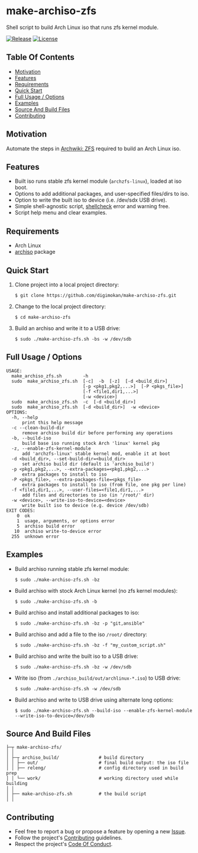# make-archiso-zfs

Shell script to build Arch Linux iso that runs zfs kernel module.

[![Release](https://img.shields.io/github/release/digimokan/make-archiso-zfs.svg?label=release)](https://github.com/digimokan/make-archiso-zfs/releases/latest "Latest Release Notes")
[![License](https://img.shields.io/badge/license-MIT-blue.svg?label=license)](LICENSE.txt "Project License")

## Table Of Contents

* [Motivation](#motivation)
* [Features](#features)
* [Requirements](#requirements)
* [Quick Start](#quick-start)
* [Full Usage / Options](#full-usage--options)
* [Examples](#examples)
* [Source And Build Files](#source-and-build-files)
* [Contributing](#contributing)

## Motivation

Automate the steps in [Archwiki: ZFS](https://wiki.archlinux.org/index.php/ZFS#Embed_the_archzfs_packages_into_an_archiso)
required to build an Arch Linux iso.

## Features

* Built iso runs stable zfs kernel module (`archzfs-linux`), loaded at iso boot.
* Options to add additional packages, and user-specified files/dirs to iso.
* Option to write the built iso to device (i.e. /dev/sdx USB drive).
* Simple shell-agnostic script, [shellcheck](https://github.com/koalaman/shellcheck)
  error and warning free.
* Script help menu and clear examples.

## Requirements

* Arch Linux
* [archiso](https://www.archlinux.org/packages/?name=archiso) package

## Quick Start

1. Clone project into a local project directory:

   ```shell
   $ git clone https://github.com/digimokan/make-archiso-zfs.git
   ```

2. Change to the local project directory:

   ```shell
   $ cd make-archiso-zfs
   ```

3. Build an archiso and write it to a USB drive:

   ```shell
   $ sudo ./make-archiso-zfs.sh -bs -w /dev/sdb
   ```

## Full Usage / Options

```
USAGE:
  make_archiso_zfs.sh        -h
  sudo  make_archiso_zfs.sh  [-c]  -b  [-z]  [-d <build_dir>]
                             [-p <pkg1,pkg2,...>]  [-P <pkgs_file>]
                             [-f <file1,dir1,...>]
                             [-w <device>]
  sudo  make_archiso_zfs.sh  -c  [-d <build_dir>]
  sudo  make_archiso_zfs.sh  [-d <build_dir>]  -w <device>
OPTIONS:
  -h, --help
      print this help message
  -c --clean-build-dir
      remove archiso build dir before performing any operations
  -b, --build-iso
      build base iso running stock Arch 'linux' kernel pkg
  -z, --enable-zfs-kernel-module
      add 'archzfs-linux' stable kernel mod, enable it at boot
  -d <build_dir>, --set-build-dir=<build_dir>
      set archiso build dir (default is 'archiso_build')
  -p <pkg1,pkg2,...>, --extra-packages=<pkg1,pkg2,...>
      extra packages to install to iso
  -P <pkgs_file>, --extra-packages-file=<pkgs_file>
      extra packages to install to iso (from file, one pkg per line)
  -f <file1,dir1,...>, --user-files=<file1,dir1,...>
      add files and directories to iso (in '/root/' dir)
  -w <device>, --write-iso-to-device=<device>
      write built iso to device (e.g. device /dev/sdb)
EXIT CODES:
    0  ok
    1  usage, arguments, or options error
    5  archiso build error
   10  archiso write-to-device error
  255  unknown error
```

## Examples

* Build archiso running stable zfs kernel module:

   ```shell
   $ sudo ./make-archiso-zfs.sh -bz
   ```

* Build archiso with stock Arch Linux kernel (no zfs kernel modules):

   ```shell
   $ sudo ./make-archiso-zfs.sh -b
   ```

* Build archiso and install additional packages to iso:

   ```shell
   $ sudo ./make-archiso-zfs.sh -bz -p "git,ansible"
   ```

* Build archiso and add a file to the iso `/root/` directory:

   ```shell
   $ sudo ./make-archiso-zfs.sh -bz -f "my_custom_script.sh"
   ```

* Build archiso and write the built iso to a USB drive:

   ```shell
   $ sudo ./make-archiso-zfs.sh -bz -w /dev/sdb
   ```

* Write iso (from `./archiso_build/out/archlinux-*.iso`) to USB drive:

   ```shell
   $ sudo ./make-archiso-zfs.sh -w /dev/sdb
   ```

* Build archiso and write to USB drive using alternate long options:

   ```shell
   $ sudo ./make-archiso-zfs.sh --build-iso --enable-zfs-kernel-module --write-iso-to-device=/dev/sdb
   ```

## Source And Build Files

```
├─┬ make-archiso-zfs/
│ │
│ ├─┬ archiso_build/               # build directory
│ │ ├── out/                       # final build output: the iso file
│ │ ├── releng/                    # config directory used in build prep
│ │ └── work/                      # working directory used while building
│ │
│ ├── make-archiso-zfs.sh          # the build script
│ │
```

## Contributing

* Feel free to report a bug or propose a feature by opening a new
  [Issue](https://github.com/digimokan/make-archiso-zfs/issues).
* Follow the project's [Contributing](CONTRIBUTING.md) guidelines.
* Respect the project's [Code Of Conduct](CODE_OF_CONDUCT.md).

